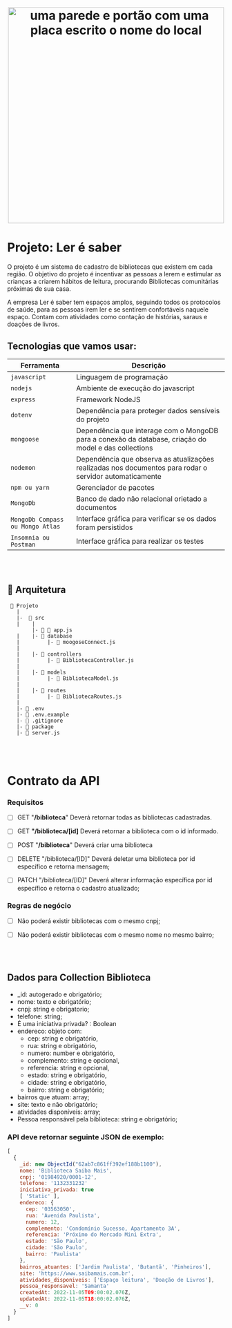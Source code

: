 <h1 align="center">
  <img src="https://www.radiosucessofm.net/storage/images/cache/e1f4bab42020091575d2d985.jpg" alt="uma parede e portão com uma placa escrito o nome do local" width="500">
</h1>

# Projeto: Ler é saber

O projeto é um sistema de cadastro de bibliotecas que existem em cada região. 
O objetivo do projeto é incentivar as pessoas a lerem e estimular as crianças a criarem hábitos de leitura, procurando Bibliotecas comunitárias próximas de sua casa.

A empresa Ler é saber tem espaços amplos, seguindo todos os protocolos de saúde, para as pessoas irem ler e se sentirem confortáveis naquele espaço. Contam com atividades como contação de histórias, saraus e doações de livros.

## Tecnologias que vamos usar:
| Ferramenta | Descrição |
| --- | --- |
| `javascript` | Linguagem de programação |
| `nodejs` | Ambiente de execução do javascript|
| `express` | Framework NodeJS |
| `dotenv` | Dependência para proteger dados sensíveis do projeto|
| `mongoose` | Dependência que interage com o MongoDB para a conexão da database, criação do model e das collections|
| `nodemon` | Dependência que observa as atualizações realizadas nos documentos para rodar o servidor automaticamente|
| `npm ou yarn` | Gerenciador de pacotes|
| `MongoDb` | Banco de dado não relacional orietado a documentos|
| `MongoDb Compass ou Mongo Atlas` | Interface gráfica para verificar se os dados foram persistidos|
 `Insomnia ou Postman` | Interface gráfica para realizar os testes|

 <br>
<br>

## 📁 Arquitetura 

```
 📁 Projeto
   |
   |-  📁 src
   |    |
        |- 📁 📄 app.js
   |    |- 📁 database
   |         |- 📄 moogoseConnect.js
   |
   |    |- 📁 controllers
   |         |- 📄 BibliotecaController.js
   |
   |    |- 📁 models
   |         |- 📄 BibliotecaModel.js
   |
   |    |- 📁 routes
   |         |- 📄 BibliotecaRoutes.js 
   |
   |- 📄 .env
   |- 📄 .env.example
   |- 📄 .gitignore
   |- 📄 package
   |- 📄 server.js

```

<br>
<br>

# Contrato da API

### Requisitos 
- [ ] GET "**/biblioteca**" Deverá retornar todas as bibliotecas cadastradas.
- [ ] GET **"/biblioteca/[id]** Deverá retornar a biblioteca com o id informado.
  
- [ ] POST   "**/biblioteca**" Deverá criar uma biblioteca

- [ ] DELETE   "/biblioteca/[ID]" Deverá deletar uma biblioteca por id específico e retorna mensagem;

- [ ] PATCH  "/biblioteca/[ID]" Deverá alterar informação específica por id específico e retorna o cadastro atualizado;

### Regras de negócio

- [ ]  Não poderá existir bibliotecas com o mesmo cnpj;
- [ ]  Não poderá existir bibliotecas com o mesmo nome no mesmo bairro;


<br>
<br>

## Dados para Collection Biblioteca

- _id: autogerado e obrigatório;
- nome: texto e obrigatório;
- cnpj: string e obrigatorio;
- telefone: string;
- É uma iniciativa privada? : Boolean
- endereco: objeto com: 
  - cep: string e obrigatório, 
  - rua: string e obrigatório, 
  - numero: number e obrigatório, 
  - complemento: string e opcional, 
  - referencia: string e opcional, 
  - estado: string e obrigatório, 
  - cidade: string e obrigatório, 
  - bairro: string e obrigatório;
- bairros que atuam: array;
- site: texto e não obrigatório;
- atividades disponíveis: array;
- Pessoa responsável pela biblioteca: string e obrigatório;


### API deve retornar seguinte JSON de exemplo:

```javascript
[
  {
    _id: new ObjectId("62ab7c861ff392ef188b1100"),
    nome: 'Biblioteca Saiba Mais',
    cnpj: '01984920/0001-12',
    telefone: '1132331232'
    iniciativa_privada: true 
    [ 'Static' ],
    endereco: {
      cep: '03563050',
      rua: 'Avenida Paulista', 
      numero: 12, 
      complemento: 'Condomínio Sucesso, Apartamento 3A', 
      referencia: 'Próximo do Mercado Mini Extra',
      estado: 'São Paulo', 
      cidade: 'São Paulo',
      bairro: 'Paulista'
    },
    bairros_atuantes: ['Jardim Paulista', 'Butantã', 'Pinheiros'],
    site: 'https://www.saibamais.com.br',
    atividades_disponiveis: ['Espaço leitura', 'Doação de Livros'],
    pessoa_responsavel: 'Samanta'
    createdAt: 2022-11-05T09:00:02.076Z,
    updatedAt: 2022-11-05T18:00:02.076Z,
    __v: 0
  }
]
```